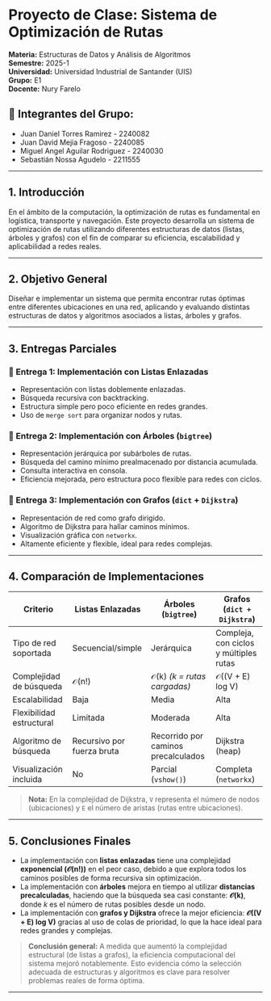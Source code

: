 # Proyecto de Clase: Sistema de Optimización de Rutas  
**Materia:** Estructuras de Datos y Análisis de Algoritmos  
**Semestre:** 2025-1  
**Universidad:** Universidad Industrial de Santander (UIS)  
**Grupo:** E1  
**Docente:** Nury Farelo

## 👥 Integrantes del Grupo:
- Juan Daniel Torres Ramirez - 2240082  
- Juan David Mejia Fragoso - 2240085  
- Miguel Angel Aguilar Rodriguez - 2240030  
- Sebastián Nossa Agudelo - 2211555  

---

## 1. Introducción
En el ámbito de la computación, la optimización de rutas es fundamental en logística, transporte y navegación. Este proyecto desarrolla un sistema de optimización de rutas utilizando diferentes estructuras de datos (listas, árboles y grafos) con el fin de comparar su eficiencia, escalabilidad y aplicabilidad a redes reales.

---

## 2. Objetivo General
Diseñar e implementar un sistema que permita encontrar rutas óptimas entre diferentes ubicaciones en una red, aplicando y evaluando distintas estructuras de datos y algoritmos asociados a listas, árboles y grafos.

---

## 3. Entregas Parciales

### 📌 Entrega 1: Implementación con Listas Enlazadas
- Representación con listas doblemente enlazadas.
- Búsqueda recursiva con backtracking.
- Estructura simple pero poco eficiente en redes grandes.
- Uso de `merge sort` para organizar nodos y rutas.

### 📌 Entrega 2: Implementación con Árboles (`bigtree`)
- Representación jerárquica por subárboles de rutas.
- Búsqueda del camino mínimo prealmacenado por distancia acumulada.
- Consulta interactiva en consola.
- Eficiencia mejorada, pero estructura poco flexible para redes con ciclos.

### 📌 Entrega 3: Implementación con Grafos (`dict` + `Dijkstra`)
- Representación de red como grafo dirigido.
- Algoritmo de Dijkstra para hallar caminos mínimos.
- Visualización gráfica con `networkx`.
- Altamente eficiente y flexible, ideal para redes complejas.

---

## 4. Comparación de Implementaciones

| Criterio                      | Listas Enlazadas           | Árboles (`bigtree`)             | Grafos (`dict + Dijkstra`)       |
|-------------------------------|----------------------------|---------------------------------|----------------------------------|
| Tipo de red soportada         | Secuencial/simple          | Jerárquica                 | Compleja, con ciclos y múltiples rutas |
|Complejidad de búsqueda        | 𝒪(n!)                      | 𝒪(k) *(k = rutas cargadas)*    | 𝒪((V + E) log V)                |
| Escalabilidad                 | Baja                       | Media                           | Alta                             |
| Flexibilidad estructural      | Limitada                   | Moderada                        | Alta                             |
| Algoritmo de búsqueda         | Recursivo por fuerza bruta | Recorrido por caminos precalculados | Dijkstra (heap)              |
| Visualización incluida        | No                         | Parcial (`vshow()`)             | Completa (`networkx`)            |

> **Nota:** En la complejidad de Dijkstra, `V` representa el número de nodos (ubicaciones) y `E` el número de aristas (rutas entre ubicaciones).

---

## 5. Conclusiones Finales

- La implementación con **listas enlazadas** tiene una complejidad **exponencial (𝒪(n!))** en el peor caso, debido a que explora todos los caminos posibles de forma recursiva sin optimización.
- La implementación con **árboles** mejora en tiempo al utilizar **distancias precalculadas**, haciendo que la búsqueda sea casi constante: **𝒪(k)**, donde *k* es el número de rutas posibles desde un nodo.
- La implementación con **grafos y Dijkstra** ofrece la mejor eficiencia: **𝒪((V + E) log V)** gracias al uso de colas de prioridad, lo que la hace ideal para redes grandes y complejas.

> **Conclusión general:** A medida que aumentó la complejidad estructural (de listas a grafos), la eficiencia computacional del sistema mejoró notablemente. Esto evidencia cómo la selección adecuada de estructuras y algoritmos es clave para resolver problemas reales de forma óptima.
---

